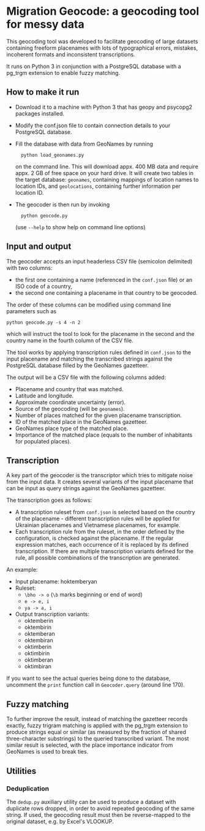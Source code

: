 # Migration Geocode: a geocoding tool for messy data

This geocoding tool was developed to facilitate geocoding of large datasets containing freeform placenames with lots of typographical errors, mistakes, incoherent formats and inconsistent transcriptions.

It runs on Python 3 in conjunction with a PostgreSQL database with a pg_trgm extension to enable fuzzy matching.

## How to make it run

* Download it to a machine with Python 3 that has geopy and psycopg2 packages installed.
* Modify the conf.json file to contain connection details to your PostgreSQL database.
* Fill the database with data from GeoNames by running

        python load_geonames.py

  on the command line. This will download appx. 400 MB data and require appx. 2 GB of free space on your hard drive. It will create two tables in the target database: `geonames`, containing mappings of location names to location IDs, and `geolocations`, containing further information per location ID.
  
* The geocoder is then run by invoking

        python geocode.py
  
  (use `--help` to show help on command line options)

## Input and output
The geocoder accepts an input headerless CSV file (semicolon delimited) with two columns:

* the first one containing a name (referenced in the `conf.json` file) or an ISO code of a country,
* the second one containing a placename in that country to be geocoded.

The order of these columns can be modified using command line parameters such as

    python geocode.py -s 4 -n 2
    
which will instruct the tool to look for the placename in the second and the country name in the fourth column of the CSV file.

The tool works by applying transcription rules defined in `conf.json` to the input placename and matching the transcribed strings against the PostgreSQL database filled by the GeoNames gazetteer.

The output will be a CSV file with the following columns added:

* Placename and country that was matched.
* Latitude and longitude.
* Approximate coordinate uncertainty (error).
* Source of the geocoding (will be `geonames`).
* Number of places matched for the given placename transcription.
* ID of the matched place in the GeoNames gazetteer.
* GeoNames place type of the matched place.
* Importance of the matched place (equals to the number of inhabitants for populated places).

## Transcription
A key part of the geocoder is the transcriptor which tries to mitigate noise from the input data. It creates several variants of the input placename that can be input as query strings against the GeoNames gazetteer.

The transcription goes as follows:

* A transcription ruleset from `conf.json` is selected based on the country of the placename - different transcription rules will be applied for Ukrainian placenames and Vietnamese placenames, for example.
* Each transcription rule from the ruleset, in the order defined by the configuration, is checked against the placename. If the regular expression matches, each occurrence of it is replaced by its defined transcription. If there are multiple transcription variants defined for the rule, all possible combinations of the transcription are generated.

An example:

* Input placename: hoktemberyan
* Ruleset:
  * `\bho -> o` (`\b` marks beginning or end of word)
  * `e -> e, i`
  * `ya -> a, i`
* Output transcription variants:
  * oktemberin
  * oktembirin
  * oktemberan
  * oktembiran
  * oktimberin
  * oktimbirin
  * oktimberan
  * oktimbiran

If you want to see the actual queries being done to the database, uncomment the `print` function call in `Geocoder.query` (around line 170).

## Fuzzy matching
To further improve the result, instead of matching the gazetteer records exactly, fuzzy trigram matching is applied with the pg_trgm extension to produce strings equal or similar (as measured by the fraction of shared three-character substrings) to the queried transcribed variant. The most similar result is selected, with the place importance indicator from GeoNames is used to break ties.

## Utilities

### Deduplication
The `dedup.py` auxiliary utility can be used to produce a dataset with duplicate rows dropped, in order to avoid repeated geocoding of the same string. If used, the geocoding result must then be reverse-mapped to the original dataset, e.g. by Excel's VLOOKUP.
